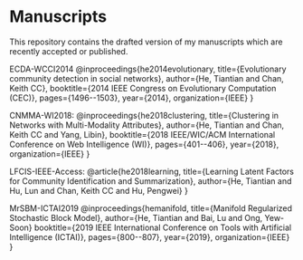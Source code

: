 # Manuscripts

This repository contains the drafted version of my manuscripts which are recently accepted or published.

ECDA-WCCI2014
@inproceedings{he2014evolutionary,
  title={Evolutionary community detection in social networks},
  author={He, Tiantian and Chan, Keith CC},
  booktitle={2014 IEEE Congress on Evolutionary Computation (CEC)},
  pages={1496--1503},
  year={2014},
  organization={IEEE}
}

CNMMA-WI2018:
@inproceedings{he2018clustering,
  title={Clustering in Networks with Multi-Modality Attributes},
  author={He, Tiantian and Chan, Keith CC and Yang, Libin},
  booktitle={2018 IEEE/WIC/ACM International Conference on Web Intelligence (WI)},
  pages={401--406},
  year={2018},
  organization={IEEE}
}

LFCIS-IEEE-Access:
@article{he2018learning,
  title={Learning Latent Factors for Community Identification and Summarization},
  author={He, Tiantian and Hu, Lun and Chan, Keith CC and Hu, Pengwei}
}

MrSBM-ICTAI2019
@inproceedings{hemanifold,
  title={Manifold Regularized Stochastic Block Model},
  author={He, Tiantian and Bai, Lu and Ong, Yew-Soon}
  booktitle={2019 IEEE International Conference on Tools with Artificial Intelligence (ICTAI)},
  pages={800--807},
  year={2019},
  organization={IEEE}
}
